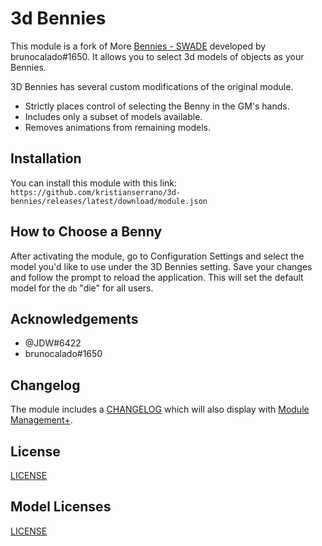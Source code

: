 # 3d Bennies

This module is a fork of More [Bennies - SWADE](https://github.com/brunocalado/swade-more-bennies) developed by brunocalado#1650. It allows you to select 3d models of objects as your Bennies.

3D Bennies has several custom modifications of the original module.

- Strictly places control of selecting the Benny in the GM's hands.
- Includes only a subset of models available.
- Removes animations from remaining models.

## Installation

You can install this module with this link:
`https://github.com/kristianserrano/3d-bennies/releases/latest/download/module.json`

## How to Choose a Benny

After activating the module, go to Configuration Settings and select the model you'd like to use under the 3D Bennies setting. Save your changes and follow the prompt to reload the application. This will set the default model for the `db` "die" for all users.

## Acknowledgements

- @JDW#6422
- brunocalado#1650

## Changelog

The module includes a [CHANGELOG](CHANGELOG.md) which will also display with [Module Management+](https://foundryvtt.com/packages/module-credits).

## License

[LICENSE](LICENSE.md)

## Model Licenses

[LICENSE](LICENSE-ASSETS.md)

